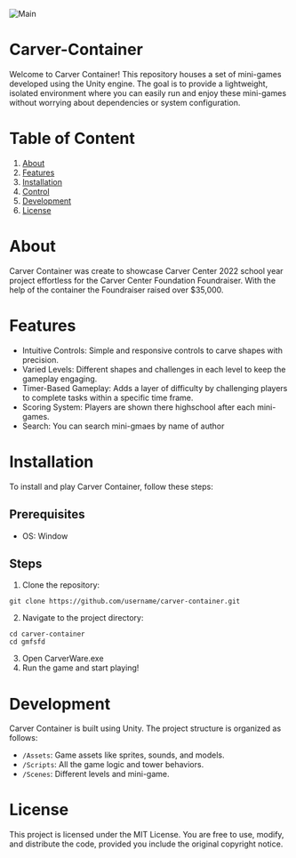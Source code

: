 ![Main](https://github.com/user-attachments/assets/ea53f681-e542-4fcb-b88e-41a3e7a0ed61) 
# Carver-Container
Welcome to Carver Container! This repository houses a set of mini-games developed using the Unity engine. The goal is to provide a lightweight, isolated environment where you can easily run and enjoy these mini-games without worrying about dependencies or system configuration.
# Table of Content
1. [About](#About)
2. [Features](#Features)
4. [Installation](#Installation)
5. [Control](#Control)
6. [Development](#Development)
7. [License](#License)
# About
Carver Container was create to showcase Carver Center 2022 school year project effortless for the Carver Center Foundation Foundraiser. With the help of the container the Foundraiser raised over $35,000.
# Features
* Intuitive Controls: Simple and responsive controls to carve shapes with precision.
* Varied Levels: Different shapes and challenges in each level to keep the gameplay engaging.
* Timer-Based Gameplay: Adds a layer of difficulty by challenging players to complete tasks within a specific time frame.
* Scoring System: Players are shown there highschool after each mini-games.
* Search: You can search mini-gmaes by name of author
# Installation
To install and play Carver Container, follow these steps:

## Prerequisites

* OS: Window

## Steps
1. Clone the repository:
```
git clone https://github.com/username/carver-container.git
```
2. Navigate to the project directory:
```
cd carver-container
cd gmfsfd
```
3. Open CarverWare.exe
4. Run the game and start playing!
# Development
Carver Container is built using Unity. The project structure is organized as follows:

* `/Assets`: Game assets like sprites, sounds, and models.
* `/Scripts`: All the game logic and tower behaviors.
* `/Scenes`: Different levels and mini-game.
# License
This project is licensed under the MIT License. You are free to use, modify, and distribute the code, provided you include the original copyright notice.

